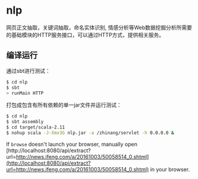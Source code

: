 # nlp #

网页正文抽取，关键词抽取，命名实体识别, 情感分析等Web数据挖掘分析所需要的基础模块的HTTP服务接口，可以通过HTTP方式，提供相关服务。

## 编译运行 ##

通过sbt进行测试：

```sh
$ cd nlp
$ sbt
> runMain HTTP
```

打包成包含有所有依赖的单一jar文件并运行测试：

```sh
$ cd nlp
$ sbt assembly
$ cd target/scala-2.11
$ nohup scala -J-Xmx3G nlp.jar -a /zhinang/servlet -h 0.0.0.0 &
```

If `browse` doesn't launch your browser, manually open [http://localhost:8080/api/extract?url=http://news.ifeng.com/a/20161003/50058514_0.shtml](http://localhost:8080/api/extract?url=http://news.ifeng.com/a/20161003/50058514_0.shtml) in your browser.
